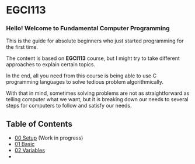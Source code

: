# EGCI113

### Hello! Welcome to Fundamental Computer Programming

This is the guide for absolute beginners who just started programming for the first time.

The content is based on **EGCI113** course, but I might try to take different approaches to explain certain topics.

In the end, all you need from this course is being able to use C programming languages to solve tedious problem algorithmically.

With that in mind, sometimes solving problems are not as straightforward as telling computer what we want, but it is breaking down our needs to several steps for computers to follow and satisfy our needs. 

## Table of Contents

- [00 Setup](./00%20Setup) (Work in progress)
- [01 Basic](./01%20Basic)
- [02 Variables](./02%20Variables)
- 